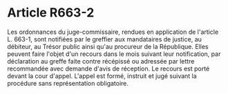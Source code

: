 # Article R663-2

Les ordonnances du juge-commissaire, rendues en application de l'article L. 663-1, sont notifiées par le greffier aux mandataires de justice, au débiteur, au Trésor public ainsi qu'au procureur de la République. Elles peuvent faire l'objet d'un recours dans le mois suivant leur notification, par déclaration au greffe faite contre récépissé ou adressée par lettre recommandée avec demande d'avis de réception. Le recours est porté devant la cour d'appel. L'appel est formé, instruit et jugé suivant la procédure sans représentation obligatoire.